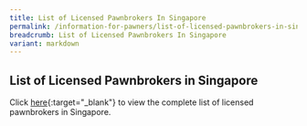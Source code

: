 ```yaml
---
title: List of Licensed Pawnbrokers In Singapore
permalink: /information-for-pawners/list-of-licensed-pawnbrokers-in-singapore/
breadcrumb: List of Licensed Pawnbrokers In Singapore
variant: markdown
---
```

List of Licensed Pawnbrokers in Singapore
---
Click [here](/files/List_of_Pawnshops_as_at_1_September_2025.pdf){:target="_blank"} to view the complete list of licensed pawnbrokers in Singapore.